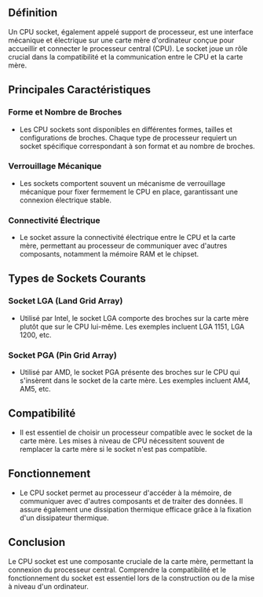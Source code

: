 
## Définition
Un CPU socket, également appelé support de processeur, est une interface mécanique et électrique sur une carte mère d'ordinateur conçue pour accueillir et connecter le processeur central (CPU). Le socket joue un rôle crucial dans la compatibilité et la communication entre le CPU et la carte mère.

## Principales Caractéristiques

### Forme et Nombre de Broches
- Les CPU sockets sont disponibles en différentes formes, tailles et configurations de broches. Chaque type de processeur requiert un socket spécifique correspondant à son format et au nombre de broches.

### Verrouillage Mécanique
- Les sockets comportent souvent un mécanisme de verrouillage mécanique pour fixer fermement le CPU en place, garantissant une connexion électrique stable.

### Connectivité Électrique
- Le socket assure la connectivité électrique entre le CPU et la carte mère, permettant au processeur de communiquer avec d'autres composants, notamment la mémoire RAM et le chipset.

## Types de Sockets Courants

### Socket LGA (Land Grid Array)
- Utilisé par Intel, le socket LGA comporte des broches sur la carte mère plutôt que sur le CPU lui-même. Les exemples incluent LGA 1151, LGA 1200, etc.

### Socket PGA (Pin Grid Array)
- Utilisé par AMD, le socket PGA présente des broches sur le CPU qui s'insèrent dans le socket de la carte mère. Les exemples incluent AM4, AM5, etc.

## Compatibilité
- Il est essentiel de choisir un processeur compatible avec le socket de la carte mère. Les mises à niveau de CPU nécessitent souvent de remplacer la carte mère si le socket n'est pas compatible.

## Fonctionnement
- Le CPU socket permet au processeur d'accéder à la mémoire, de communiquer avec d'autres composants et de traiter des données. Il assure également une dissipation thermique efficace grâce à la fixation d'un dissipateur thermique.

## Conclusion
Le CPU socket est une composante cruciale de la carte mère, permettant la connexion du processeur central. Comprendre la compatibilité et le fonctionnement du socket est essentiel lors de la construction ou de la mise à niveau d'un ordinateur.

